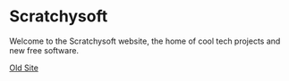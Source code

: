 # Scratchysoft

Welcome to the Scratchysoft website, the home of cool tech projects and new free software.

[Old Site](scratchysoft.github.io/home)
